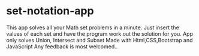 # set-notation-app
This app solves all your Math set problems in a minute.
Just insert the values of each set and have the program work out the solution for you.
App only solves Union, Intersect and Subset
Made with Html,CSS,Bootstrap and JavaScript
Any feedback is most welcomed..
